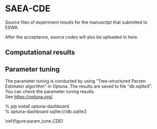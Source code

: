 # SAEA-CDE
Source files of experiment resutls for the manusctipt that submitted to ESWA.

After the acceptance, source codes will also be uploaded in here.

## Computational results


## Parameter tuning
The parameter tuning is conducted by using "Tree-structured Parzen Estimator algorithm" in Optuna.
The results are saved to file "db.sqlite3".
You can check the parameter tuning resutls.  
See https://optuna.org/.   

% pip install optuna-dashboard   
% optuna-dashboard sqlite:///db.sqlite3   

\ref(figure:param_tune_CDE)
